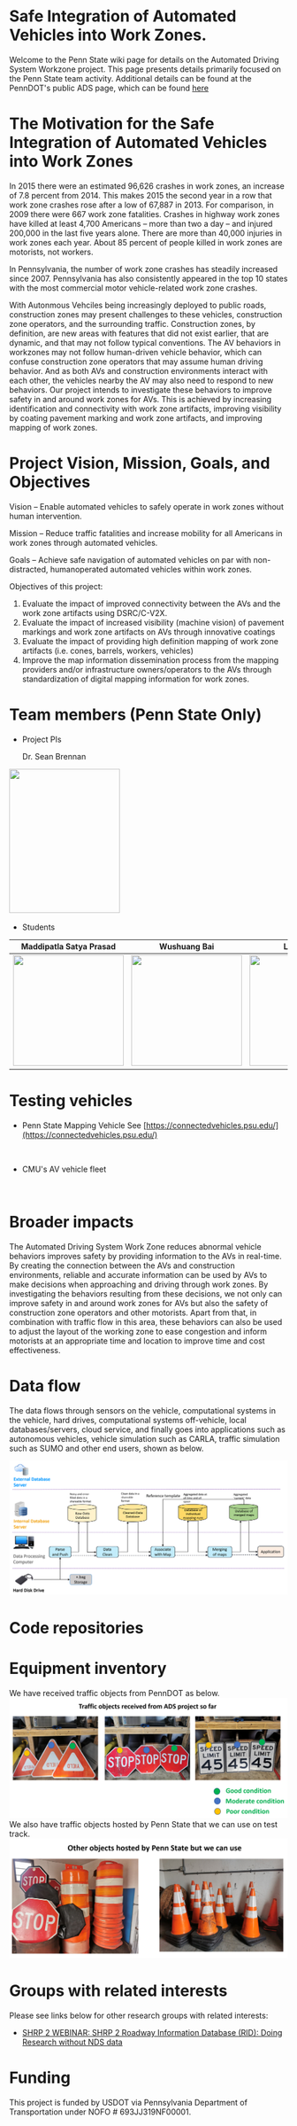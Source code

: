 # Safe Integration of Automated Vehicles into Work Zones.
Welcome to the Penn State wiki page for details on the Automated Driving System Workzone project. This page presents details primarily focused on the Penn State team activity. Additional details can be found at the PennDOT's public ADS page, which can be found [here](https://www.penndot.gov/ProjectAndPrograms/ResearchandTesting/Autonomous%20_Vehicles/Pages/ADS-Demonstration.aspx)

# The Motivation for the Safe Integration of Automated Vehicles into Work Zones
In 2015 there were an estimated 96,626 crashes in work zones, an increase of 7.8 percent from 2014. This makes 2015 the second year in a row that work zone crashes rose after a low of 67,887 in 2013.  For comparison, in 2009 there were 667 work zone fatalities. Crashes in highway work zones have killed at least 4,700 Americans – more than two a day – and injured 200,000 in the last five years alone. There are more than 40,000 injuries in work zones each year. About 85 percent of people killed in work zones are motorists, not workers.

In Pennsylvania, the number of work zone crashes has steadily increased since 2007. Pennsylvania has also consistently appeared in the top 10 states with the most commercial motor vehicle-related work zone crashes. 

With Autonmous Vehciles being increasingly deployed to public roads, construction zones may present challenges to these vehicles, construction zone operators, and the surrounding traffic. Construction zones, by definition, are new areas with features that did not exist earlier, that are dynamic, and that may not follow typical conventions. The AV behaviors in workzones may not follow human-driven vehicle behavior, which can confuse construction zone operators that may assume human driving behavior. And as both AVs and construction environments interact with each other, the vehicles nearby the AV may also need to respond to new behaviors. Our project intends to investigate these behaviors to improve safety in and around work zones for AVs. This is achieved by increasing identification and connectivity with work zone artifacts, improving visibility by coating pavement marking and work zone artifacts, and improving mapping of work zones.

# Project Vision, Mission, Goals, and Objectives
Vision – Enable automated vehicles to safely operate in work zones without human intervention.

Mission – Reduce traffic fatalities and increase mobility for all Americans in work zones through automated vehicles.

Goals – Achieve safe navigation of automated vehicles on par with non-distracted, humanoperated automated vehicles within work zones.

Objectives of this project:
1. Evaluate the impact of improved connectivity between the AVs and the work zone artifacts using DSRC/C-V2X.
2. Evaluate the impact of increased visibility (machine vision) of pavement markings and work zone artifacts on AVs through innovative coatings
3. Evaluate the impact of providing high definition mapping of work zone artifacts (i.e. cones, barrels, workers, vehicles)
4. Improve the map information dissemination process from the mapping providers and/or infrastructure owners/operators to the AVs through standardization of digital mapping information for work zones.


# Team members (Penn State Only)
 
* Project PIs
  
  Dr. Sean Brennan  
<img src="https://github.com/ForgetfulDatabases/ForgetfulDatabases.github.io/blob/main/assets/images/brennan-sean_2017.jpg?raw=true" height = "260" width= "200">  

 


 * Students

 Maddipatla Satya Prasad   |  Wushuang Bai             | Liming Gao                | Xinyu Cao
:-------------------------:|:-------------------------:|:-------------------------:|:-------------------------:
<img src ="https://user-images.githubusercontent.com/66030812/148874623-e1d5d245-d73a-4627-84d4-d3e6ebe4a59a.jpg?raw=true" height = "200" width= "200">  | <img src="https://user-images.githubusercontent.com/66030812/148874647-b4cdc4b8-b89f-4a1f-84ee-668c88bc0c23.jpg?raw=true" height = "200" width= "200"> | <img src="https://user-images.githubusercontent.com/66030812/148875266-8b5677b8-01df-46fd-8fbd-e02e0ea36858.jpg?raw=true" height = "200" width= "200"> |  <img src="https://user-images.githubusercontent.com/66030812/148875578-b771c5a6-ba7f-4ed7-be9f-0eea22f8b732.jpg?raw=true" height = "200" width= "200">

# Testing vehicles
* Penn State Mapping Vehicle
See [https://connectedvehicles.psu.edu/](https://connectedvehicles.psu.edu/)
<br>

* CMU's AV vehicle fleet
<br>

# Broader impacts 
The Automated Driving System Work Zone reduces abnormal vehicle behaviors improves safety by providing information to the AVs in real-time. By creating the connection between the AVs and construction environments, reliable and accurate information can be used by AVs to make decisions when approaching and driving through work zones. By investigating the behaviors resulting from these decisions, we not only can improve safety in and around work zones for AVs but also the safety of construction zone operators and other motorists. Apart from that, in combination with traffic flow in this area, these behaviors can also be used to adjust the layout of the working zone to ease congestion and inform motorists at an appropriate time and location to improve time and cost effectiveness.
# Data flow 
The data flows through sensors on the vehicle, computational systems in the vehicle, hard drives, computational systems off-vehicle, local databases/servers, cloud service, and finally goes into applications such as autonomous vehicles, vehicle simulation such as CARLA, traffic simulation such as SUMO and other end users, shown as below.

![](./DataFlow.PNG)


# Code repositories

# Equipment inventory
We have received traffic objects from PennDOT as below.
![](./TrafficObjectsReceivedFromPennDOT.PNG)
We also have traffic objects hosted by Penn State that we can use on test track.
![](./TrafficObjectsHostedByPennState.PNG)
# Groups with related interests
Please see links below for other research groups with related interests:
<ul>
<li>
 <a href = "https://ctre.iastate.edu/roadway-information-database-rid/">
  SHRP 2 WEBINAR: SHRP 2 Roadway Information Database (RID): Doing Research without NDS data
 </a>
</li>
</ul>


# Funding
This project is funded by USDOT via Pennsylvania Department of Transportation under NOFO # 693JJ319NF00001.

